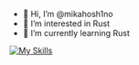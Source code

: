 - 👋 Hi, I’m @mikahosh1no
- 👀 I’m interested in Rust
- 🌱 I’m currently learning Rust

<!---
mikahosh1no/mikahosh1no is a ✨ special ✨ repository because its `README.md` (this file) appears on your GitHub profile.
You can click the Preview link to take a look at your changes.
--->


[![My Skills](https://skillicons.dev/icons?i=html,css,sass,js,ts,php,git,github,laravel,react,nextjs,nodejs,jest,firebase,githubactions,nestjs,graphql,docker,gcp,go,prisma&perline=8)](https://skillicons.dev)
